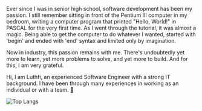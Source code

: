 Ever since I was in senior high school, software development has been my passion. I still remember sitting in front of the Pentium III computer in my bedroom, writing a computer program that printed "Hello, World!" in PASCAL for the very first time. As I went through the tutorial, it was almost a magic. Being able to get the computer to do whatever I wanted, started with 'begin' and ended with 'end' syntax and limited only by imagination.

Now in industry, this passion remains with me. There's undoubtedly yet more to learn, yet more problems to solve, and yet more to build. And for this, I am very grateful.

Hi, I am Luthfi, an experienced Software Engineer with a strong IT background. I have been through many experiences in working as an individual or with a team. 👋

![Top Langs](https://github-readme-stats.vercel.app/api/top-langs/?username=jennndol&hide=TeX&layout=compact&theme=radical)

